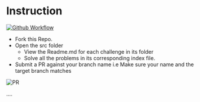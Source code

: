 # Instruction

[![Github Workflow](https://github.com/decadevs/mini-challenges-1/workflows/create-branch/badge.svg)](https://github.com/decadevs/mini-challenges-1/actions)

- Fork this Repo.
- Open the src folder
  - View the Readme.md for each challenge in its folder
  - Solve all the problems in its corresponding index file.
- Submit a PR against your branch name i.e Make sure your name and the target branch matches

![PR](./PR.png)

....
